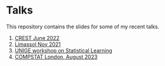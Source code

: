 # Talks

This repository contains the slides for some of my recent talks.

1. [CREST June 2022](https://github.com/dvdlvc/Talks/blob/main/LaVecchia_CREST_June2022.pdf)
2. [Limassol Nov 2021](https://github.com/dvdlvc/Talks/blob/main/LaVecchia_Slides.pdf)
3. [UNIGE workshop on Statistical Learning](https://github.com/dvdlvc/Talks/blob/main/Workshop.pdf)
4. [COMPSTAT London, August 2023]()
